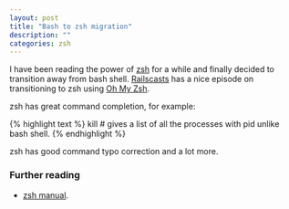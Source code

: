 ```yaml
---
layout: post
title: "Bash to zsh migration"
description: ""
categories: zsh
---
```


I have been reading the power of [zsh](http://zsh.sourceforge.net/FAQ/) for a while and finally decided to transition away from bash shell.
[Railscasts](http://railscasts.com/episodes/308-oh-my-zsh) has a nice episode on transitioning to zsh using [Oh My Zsh](https://github.com/robbyrussell/oh-my-zsh).

zsh has great command completion, for example:

{% highlight text %}
kill <tab> # gives a list of all the processes with pid unlike bash shell.
{% endhighlight %}

zsh has good command typo correction and a lot more.

### Further reading
* [zsh manual](http://zsh.sourceforge.net/Doc/Release/zsh_toc.html).
